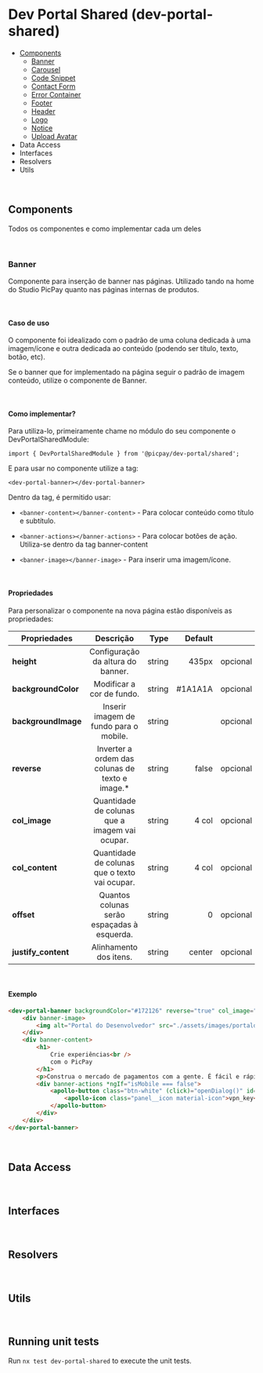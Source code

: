# Dev Portal Shared (dev-portal-shared)

-   [Components](#Components)
    -   [Banner](#Banner)
    -   [Carousel](#Carousel)
    -   [Code Snippet](#CodeSnippet)
    -   [Contact Form](#ContactForm)
    -   [Error Container](#ErrorContainer)
    -   [Footer](#Footer)
    -   [Header](#Header)
    -   [Logo](#Logo)
    -   [Notice](#Notice)
    -   [Upload Avatar](#UploadAvatar)
-   Data Access
-   Interfaces
-   Resolvers
-   Utils

&nbsp;

## Components

Todos os componentes e como implementar cada um deles

&nbsp;

### Banner

Componente para inserção de banner nas páginas. Utilizado tando na home do Studio PicPay quanto nas páginas internas de produtos.

&nbsp;

#### **Caso de uso**

O componente foi idealizado com o padrão de uma coluna dedicada à uma imagem/ícone e outra dedicada ao conteúdo (podendo ser título, texto, botão, etc).

Se o banner que for implementado na página seguir o padrão de imagem conteúdo, utilize o componente de Banner.

&nbsp;

#### **Como implementar?**

Para utiliza-lo, primeiramente chame no módulo do seu componente o DevPortalSharedModule:

`import { DevPortalSharedModule } from '@picpay/dev-portal/shared';`

E para usar no componente utilize a tag:

`<dev-portal-banner></dev-portal-banner>`

Dentro da tag, é permitido usar:

-   `<banner-content></banner-content>` - Para colocar conteúdo como título e subtítulo.

-   `<banner-actions></banner-actions>` - Para colocar botões de ação. Utiliza-se dentro da tag banner-content

-   `<banner-image></banner-image>` - Para inserir uma imagem/ícone.

&nbsp;

#### **Propriedades**

Para personalizar o componente na nova página estão disponíveis as propriedades:

| Propriedades        |                    Descrição                     |   Type | Default |          |
| ------------------- | :----------------------------------------------: | -----: | ------: | -------: |
| **height**          |        Configuração da altura do banner.         | string |   435px | opcional |
| **backgroundColor** |            Modificar a cor de fundo.             | string | #1A1A1A | opcional |
| **backgroundImage** |      Inserir imagem de fundo para o mobile.      | string |         | opcional |
| **reverse**         | Inverter a ordem das colunas de texto e image.\* | string |   false | opcional |
| **col_image**       |  Quantidade de colunas que a imagem vai ocupar.  | string |   4 col | opcional |
| **col_content**     |  Quantidade de colunas que o texto vai ocupar.   | string |   4 col | opcional |
| **offset**          |   Quantos colunas serão espaçadas à esquerda.    | string |       0 | opcional |
| **justify_content** |              Alinhamento dos itens.              | string |  center | opcional |

&nbsp;

#### Exemplo

```html
<dev-portal-banner backgroundColor="#172126" reverse="true" col_image="4" col_content="6" offset="1">
    <div banner-image>
        <img alt="Portal do Desenvolvedor" src="./assets/images/portaldev.png" />
    </div>
    <div banner-content>
        <h1>
            Crie experiências<br />
            com o PicPay
        </h1>
        <p>Construa o mercado de pagamentos com a gente. É fácil e rápido integrar com nossas soluções.</p>
        <div banner-actions *ngIf="isMobile === false">
            <apollo-button class="btn-white" (click)="openDialog()" id="btn_contact_product" role="button">
                <apollo-icon class="panel__icon material-icon">vpn_key</apollo-icon> Usar esse produto
            </apollo-button>
        </div>
    </div>
</dev-portal-banner>
```

&nbsp;

## Data Access

&nbsp;

## Interfaces

&nbsp;

## Resolvers

&nbsp;

## Utils

&nbsp;

## Running unit tests

Run `nx test dev-portal-shared` to execute the unit tests.
